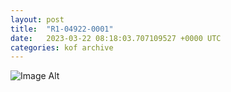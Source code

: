 ```yaml
---
layout:	post
title:	"R1-04922-0001"
date:	2023-03-22 08:18:03.707109527 +0000 UTC
categories:	kof archive
---
```


![Image Alt](https://k0f.github.io/assets/R1-04922-0001.JPG)